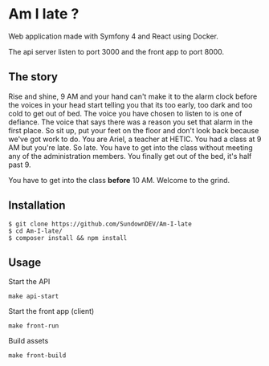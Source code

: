 # Am I late ?

Web application made with Symfony 4 and React using Docker.

The api server listen to port 3000 and the front app to port 8000.

## The story

Rise and shine, 9 AM and your hand can't make it to the alarm clock before the voices in your head start telling you that its too early, too dark and too cold to get out of bed. The voice you have chosen to listen to is one of defiance. The voice that says there was a reason you set that alarm in the first place. So sit up, put your feet on the floor and don't look back because we've got work to do. You are Ariel, a teacher at HETIC. You had a class at 9 AM but you're late. So late. You have to get into the class without meeting any of the administration members. You finally get out of the bed, it's half past 9.

You have to get into the class **before** 10 AM. Welcome to the grind.

## Installation

~~~
$ git clone https://github.com/SundownDEV/Am-I-late
$ cd Am-I-late/
$ composer install && npm install
~~~

## Usage

Start the API

~~~
make api-start
~~~

Start the front app (client)

~~~
make front-run
~~~

Build assets

~~~
make front-build
~~~
